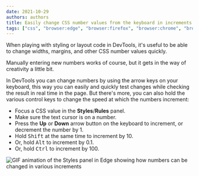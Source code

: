 ```yaml
---
date: 2021-10-29
authors: authors
title: Easily change CSS number values from the keyboard in increments of 0.1, 1, 10, 100
tags: ["css", "browser:edge", "browser:firefox", "browser:chrome", "browser:safari"]
---
```

When playing with styling or layout code in DevTools, it's useful to be able to change widths, margins, and other CSS number values quickly.

Manually entering new numbers works of course, but it gets in the way of creativity a little bit.

In DevTools you can change numbers by using the arrow keys on your keyboard, this way you can easily and quickly test changes while checking the result in real time in the page. But there's more, you can also hold the various control keys to change the speed at which the numbers increment:

* Focus a CSS value in the **Styles**/**Rules** panel.
* Make sure the text cursor is on a number.
* Press the **Up** or **Down** arrow button on the keyboard to increment, or decrement the number by 1.
* Hold <kbd>Shift</kbd> at the same time to increment by 10.
* Or, hold <kbd>Alt</kbd> to increment by 0.1.
* Or, hold <kbd>Ctrl</kbd> to increment by 100.

![GIF animation of the Styles panel in Edge showing how numbers can be changed in various increments](/assets/img/increment-css-number-values.gif)
